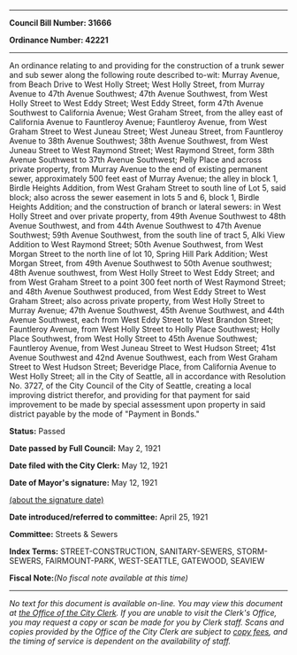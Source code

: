 

********

**Council Bill Number: 31666**
   
**Ordinance Number: 42221**
********

 An ordinance relating to and providing for the construction of a trunk sewer and sub sewer along the following route described to-wit: Murray Avenue, from Beach Drive to West Holly Street; West Holly Street, from Murray Avenue to 47th Avenue Southwest; 47th Avenue Southwest, from West Holly Street to West Eddy Street; West Eddy Street, form 47th Avenue Southwest to California Avenue; West Graham Street, from the alley east of California Avenue to Fauntleroy Avenue; Fauntleroy Avenue, from West Graham Street to West Juneau Street; West Juneau Street, from Fauntleroy Avenue to 38th Avenue Southwest; 38th Avenue Southwest, from West Juneau Street to West Raymond Street; West Raymond Street, form 38th Avenue Southwest to 37th Avenue Southwest; Pelly Place and across private property, from Murray Avenue to the end of existing permanent sewer, approximately 500 feet east of Murray Avenue; the alley in block 1, Birdle Heights Addition, from West Graham Street to south line of Lot 5, said block; also across the sewer easement in lots 5 and 6, block 1, Birdle Heights Addition; and the construction of branch or lateral sewers: in West Holly Street and over private property, from 49th Avenue Southwest to 48th Avenue Southwest, and from 44th Avenue Southwest to 47th Avenue Southwest; 59th Avenue Southwest, from the south line of tract 5, Alki View Addition to West Raymond Street; 50th Avenue Southwest, from West Morgan Street to the north line of lot 10, Spring Hill Park Addition; West Morgan Street, from 49th Avenue Southwest to 50th Avenue southwest; 48th Avenue southwest, from West Holly Street to West Eddy Street; and from West Graham Street to a point 300 feet north of West Raymond Street; and 48th Avenue Southwest produced, from West Eddy Street to West Graham Street; also across private property, from West Holly Street to Murray Avenue; 47th Avenue Southwest, 45th Avenue Southwest, and 44th Avenue Southwest, each from West Eddy Street to West Brandon Street; Fauntleroy Avenue, from West Holly Street to Holly Place Southwest; Holly Place Southwest, from West Holly Street to 45th Avenue Southwest; Fauntleroy Avenue, from West Juneau Street to West Hudson Street; 41st Avenue Southwest and 42nd Avenue Southwest, each from West Graham Street to West Hudson Street; Beveridge Place, from California Avenue to West Holly Street; all in the City of Seattle, all in accordance with Resolution No. 3727, of the City Council of the City of Seattle, creating a local improving district therefor, and providing for that payment for said improvement to be made by special assessment upon property in said district payable by the mode of "Payment in Bonds."

**Status:** Passed
   
**Date passed by Full Council:** May 2, 1921
   
**Date filed with the City Clerk:** May 12, 1921
   
**Date of Mayor's signature:** May 12, 1921
   
[(about the signature date)](/~public/approvaldate.htm)
   
   
   
**Date introduced/referred to committee:** April 25, 1921
   
**Committee:** Streets & Sewers
   
   
**Index Terms:** STREET-CONSTRUCTION, SANITARY-SEWERS, STORM-SEWERS, FAIRMOUNT-PARK, WEST-SEATTLE, GATEWOOD, SEAVIEW

**Fiscal Note:**_(No fiscal note available at this time)_
********

_No text for this document is available on-line. You may view this document at [the Office of the City Clerk](http://www.seattle.gov/leg/clerk/contactUs.htm). If you are unable to visit the Clerk's Office, you may request a copy or scan be made for you by Clerk staff. Scans and copies provided by the Office of the City Clerk are subject to [copy fees](http://clerk.seattle.gov/~public/clerkfees.htm), and the timing of service is dependent on the availability of staff._

